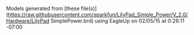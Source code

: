 Models generated from [these file(s)](https://raw.githubusercontent.com/sparkfun/LilyPad_Simple_Power/V_2.0/Hardware/LilyPad SimplePower.brd) using EagleUp on 02/05/15 at 0:26:11 -07:00
